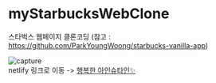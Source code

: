 # myStarbucksWebClone
스타벅스 웹페이지 클론코딩 (참고 : https://github.com/ParkYoungWoong/starbucks-vanilla-app)

![capture](https://raw.githubusercontent.com/ParkYoungWoong/starbucks-vanilla-app/master/_assets/main_screenshot.jpg)  
netlify 링크로 이동 -> [행복한 아인슈타인✨](https://happy-einstein-faf523.netlify.app/)
